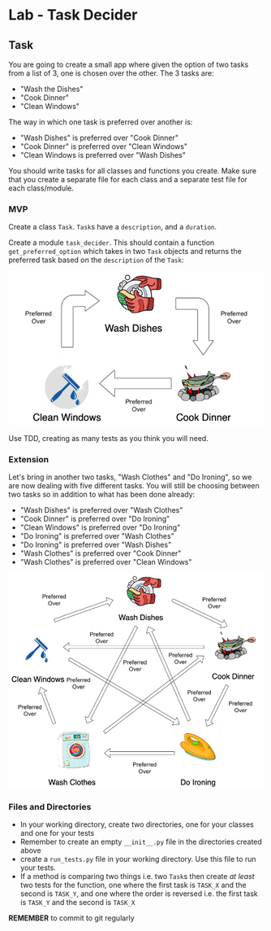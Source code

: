 # Lab - Task Decider

## Task

You are going to create a small app where given the option of two tasks from a list of 3, one is chosen over the other. The 3 tasks are:

- "Wash the Dishes"
- "Cook Dinner"
- "Clean Windows"

The way in which one task is preferred over another is:

- "Wash Dishes" is preferred over "Cook Dinner"
- "Cook Dinner" is preferred over "Clean Windows"
- "Clean Windows is preferred over "Wash Dishes"

You should write tasks for all classes and functions you create. Make sure that you create a separate file for each class and a separate test file for each class/module.

### MVP

Create a class `Task`. `Task`s have a `description`, and a `duration`.

Create a module `task_decider`. This should contain a function `get_preferred_option` which takes in two `Task` objects and returns the preferred task based on the `description` of the `Task`:

![3 Tasks](img/3_tasks.png)

Use TDD, creating as many tests as you think you will need.

### Extension

Let's bring in another two tasks, "Wash Clothes" and "Do Ironing", so we are now dealing with five different tasks. You will still be choosing between two tasks so in addition to what has been done already:

- "Wash Dishes" is preferred over "Wash Clothes"
- "Cook Dinner" is preferred over "Do Ironing"
- "Clean Windows" is preferred over "Do Ironing"
- "Do Ironing" is preferred over "Wash Clothes"
- "Do Ironing" is preferred over "Wash Dishes"
- "Wash Clothes" is preferred over "Cook Dinner"
- "Wash Clothes" is preferred over "Clean Windows"

![5 Tasks](img/5_tasks.png)

### Files and Directories

- In your working directory, create two directories, one for your classes and one for your tests
- Remember to create an empty `__init__.py` file in the directories created above
- create a `run_tests.py` file in your working directory. Use this file to run your tests.
- If a method is comparing two things i.e. two `Task`s then create _at least_ two tests for the function, one where the first task is `TASK_X` and the second is `TASK_Y`, and one where the order is reversed i.e. the first task is `TASK_Y` and the second is `TASK_X`

**REMEMBER** to commit to git regularly
